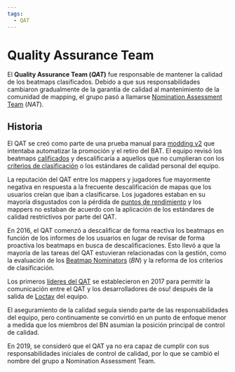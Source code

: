 ```yaml
---
tags:
  - QAT
---
```


# Quality Assurance Team

El **Quality Assurance Team (*QAT*)** fue responsable de mantener la calidad de los beatmaps clasificados. Debido a que sus responsabilidades cambiaron gradualmente de la garantía de calidad al mantenimiento de la comunidad de mapping, el grupo pasó a llamarse [Nomination Assessment Team](/wiki/People/Nomination_Assessment_Team) (*NAT*).

## Historia

El QAT se creó como parte de una prueba manual para [modding v2](/wiki/Beatmap_discussion) que intentaba automatizar la promoción y el retiro del BAT. El equipo revisó los beatmaps [calificados](/wiki/Beatmap/Category#calificados) y descalificaría a aquellos que no cumplieran con los [criterios de clasificación](/wiki/Ranking_criteria) o los estándares de calidad personal del equipo.

La reputación del QAT entre los mappers y jugadores fue mayormente negativa en respuesta a la frecuente descalificación de mapas que los usuarios creían que iban a clasificarse. Los jugadores estaban en su mayoría disgustados con la pérdida de [puntos de rendimiento](/wiki/Performance_points) y los mappers no estaban de acuerdo con la aplicación de los estándares de calidad restrictivos por parte del QAT.

En 2016, el QAT comenzó a descalificar de forma reactiva los beatmaps en función de los informes de los usuarios en lugar de revisar de forma proactiva los beatmaps en busca de descalificaciones. Esto llevó a que la mayoría de las tareas del QAT estuvieran relacionadas con la gestión, como la evaluación de los [Beatmap Nominators](/wiki/People/Beatmap_Nominators) (*BN*) y la reforma de los criterios de clasificación.

Los primeros [líderes del QAT](/wiki/People/Quality_Assurance_Team/QAT_Leaders) se establecieron en 2017 para permitir la comunicación entre el QAT y los desarrolladores de osu! después de la salida de [Loctav](https://osu.ppy.sh/users/71366) del equipo.

El aseguramiento de la calidad seguía siendo parte de las responsabilidades del equipo, pero continuamente se convirtió en un punto de enfoque menor a medida que los miembros del BN asumían la posición principal de control de calidad.

En 2019, se consideró que el QAT ya no era capaz de cumplir con sus responsabilidades iniciales de control de calidad, por lo que se cambió el nombre del grupo a Nomination Assessment Team.
